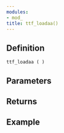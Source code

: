 ```yaml
---
modules:
- mod_
title: ttf_loadaa()
---
```


## Definition

    ttf_loadaa ( )

## Parameters

## Returns

## Example

```
```
